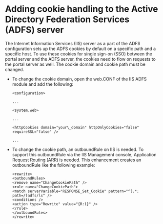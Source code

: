 # Adding cookie handling to the Active Directory Federation Services (ADFS) server

The Internet Information Services (IIS) server as a part of the ADFS configuration sets up the ADFS cookies by default on a specific path and a specific host. To use these cookies for single sign-on (SSO) between the portal server and the ADFS server, the cookies need to flow on requests to the portal server as well. The cookie domain and cookie path must be changed.

-   To change the cookie domain, open the web.CONF of the IIS ADFS module and add the following:

    ```
    <configuration>
    
    ...
    
    <system.web>
    
    ...
    
    <httpCookies domain="your\_domain" httpOnlyCookies="false" requireSSL="false" />
    
    ...
    ```

-   To change the cookie path, an outboundRule on IIS is needed. To support this outboundRule via the IIS Management console, Application Request Routing (ARR) is needed. This enhancement creates an outboundRule like the following example:

    ```
    <rewrite>
    <outboundRules>
    <remove name="ChangeCookiePath" />
    <rule name="ChangeCookiePath">
    <match serverVariable="RESPONSE_Set_Cookie" pattern="^(.*; path=/)adfs/ls" />
    <conditions />
    <action type="Rewrite" value="{R:1}" />
    </rule>
    </outboundRules>
    </rewrite>
    ```



